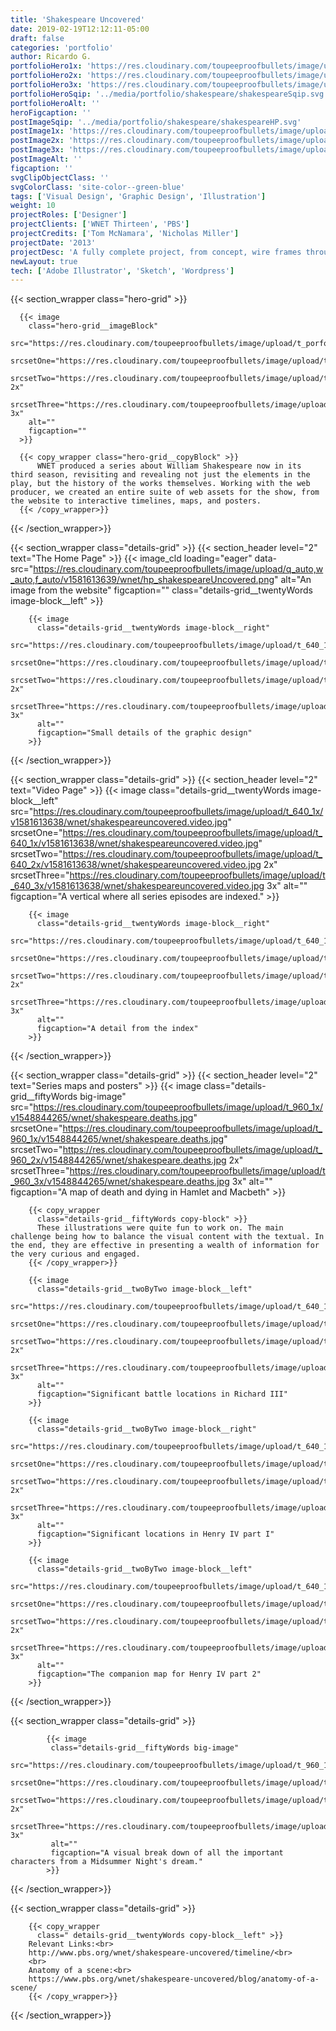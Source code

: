 ```yaml
---
title: 'Shakespeare Uncovered'
date: 2019-02-19T12:12:11-05:00
draft: false
categories: 'portfolio'
author: Ricardo G.
portfolioHero1x: 'https://res.cloudinary.com/toupeeproofbullets/image/upload/q_80,t_portfolio_hero_16_9/v1581539539/wnet/shakespeareHP.jpg'
portfolioHero2x: 'https://res.cloudinary.com/toupeeproofbullets/image/upload/q_80,t_portfolio_hero_2x/v1581539539/wnet/shakespeareHP.jpg'
portfolioHero3x: 'https://res.cloudinary.com/toupeeproofbullets/image/upload/q_80,t_portfolio_hero_3x/v1581539539/wnet/shakespeareHP.jpg'
portfolioHeroSqip: '../media/portfolio/shakespeare/shakespeareSqip.svg'
portfolioHeroAlt: ''
heroFigcaption: ''
postImageSqip: '../media/portfolio/shakespeare/shakespeareHP.svg'
postImage1x: 'https://res.cloudinary.com/toupeeproofbullets/image/upload/t_hp_portfolio/v1581539539/wnet/shakespeareHP.jpg'
postImage2x: 'https://res.cloudinary.com/toupeeproofbullets/image/upload/t_hp_portfolio_2x/v1581539539/wnet/shakespeareHP.jpg'
postImage3x: 'https://res.cloudinary.com/toupeeproofbullets/image/upload/t_hp_portfolio_3x/v1581539539/wnet/shakespeareHP.jpg'
postImageAlt: ''
figcaption: ''
svgClipObjectClass: ''
svgColorClass: 'site-color--green-blue'
tags: ['Visual Design', 'Graphic Design', 'Illustration']
weight: 10
projectRoles: ['Designer']
projectClients: ['WNET Thirteen', 'PBS']
projectCredits: ['Tom McNamara', 'Nicholas Miller']
projectDate: '2013'
projectDesc: 'A fully complete project, from concept, wire frames through website to additional Illustrations and posters'
newLayout: true
tech: ['Adobe Illustrator', 'Sketch', 'Wordpress']
---
```


{{< section_wrapper class="hero-grid" >}}

      {{< image
        class="hero-grid__imageBlock"
        src="https://res.cloudinary.com/toupeeproofbullets/image/upload/t_porfolio_hero_1280_1x/v1548802959/wnet/shakespeareuncovered_hp_top.jpg"
        srcsetOne="https://res.cloudinary.com/toupeeproofbullets/image/upload/t_porfolio_hero_1280_1x/v1548802959/wnet/shakespeareuncovered_hp_top.jpg"
        srcsetTwo="https://res.cloudinary.com/toupeeproofbullets/image/upload/t_porfolio_hero_1280_2x/v1548802959/wnet/shakespeareuncovered_hp_top.jpg 2x"
        srcsetThree="https://res.cloudinary.com/toupeeproofbullets/image/upload/t_porfolio_hero_1280_3x/v1548802959/wnet/shakespeareuncovered_hp_top.jpg 3x"
        alt=""
        figcaption=""
      >}}

      {{< copy_wrapper class="hero-grid__copyBlock" >}}
          WNET produced a series about William Shakespeare now in its third season, revisiting and revealing not just the elements in the play, but the history of the works themselves. Working with the web producer, we created an entire suite of web assets for the show, from the website to interactive timelines, maps, and posters.
      {{< /copy_wrapper>}}
{{< /section_wrapper>}}

{{< section_wrapper class="details-grid" >}}
        {{< section_header level="2" text="The Home Page" >}}
        {{< image_cld
        loading="eager"
        data-src="https://res.cloudinary.com/toupeeproofbullets/image/upload/q_auto,w_auto,f_auto/v1581613639/wnet/hp_shakespeareUncovered.png"
        alt="An image from the website"
        figcaption=""
        class="details-grid__twentyWords image-block__left"
        >}}

        {{< image
          class="details-grid__twentyWords image-block__right"
          src="https://res.cloudinary.com/toupeeproofbullets/image/upload/t_640_1x/v1583439562/wnet/shakespeare.detail.png"
          srcsetOne="https://res.cloudinary.com/toupeeproofbullets/image/upload/t_640_1x/v1583439562/wnet/shakespeare.detail.png"
          srcsetTwo="https://res.cloudinary.com/toupeeproofbullets/image/upload/t_640_2x/v1583439562/wnet/shakespeare.detail.png 2x"
          srcsetThree="https://res.cloudinary.com/toupeeproofbullets/image/upload/t_640_3x/v1583439562/wnet/shakespeare.detail.png 3x"
          alt=""
          figcaption="Small details of the graphic design"
        >}}

{{< /section_wrapper>}}

{{< section_wrapper class="details-grid" >}}
        {{< section_header level="2" text="Video Page" >}}
        {{< image
         class="details-grid__twentyWords image-block__left"
         src="https://res.cloudinary.com/toupeeproofbullets/image/upload/t_640_1x/v1581613638/wnet/shakespeareuncovered.video.jpg"
         srcsetOne="https://res.cloudinary.com/toupeeproofbullets/image/upload/t_640_1x/v1581613638/wnet/shakespeareuncovered.video.jpg"
         srcsetTwo="https://res.cloudinary.com/toupeeproofbullets/image/upload/t_640_2x/v1581613638/wnet/shakespeareuncovered.video.jpg 2x"
         srcsetThree="https://res.cloudinary.com/toupeeproofbullets/image/upload/t_640_3x/v1581613638/wnet/shakespeareuncovered.video.jpg 3x"
         alt=""
         figcaption="A vertical where all series episodes are indexed."
        >}}

        {{< image
          class="details-grid__twentyWords image-block__right"
          src="https://res.cloudinary.com/toupeeproofbullets/image/upload/t_640_1x/v1583439561/wnet/shakespeare.Video.detail.jpg"
          srcsetOne="https://res.cloudinary.com/toupeeproofbullets/image/upload/t_640_1x/v1583439561/wnet/shakespeare.Video.detail.jpg"
          srcsetTwo="https://res.cloudinary.com/toupeeproofbullets/image/upload/t_640_2x/v1583439561/wnet/shakespeare.Video.detail.jpg 2x"
          srcsetThree="https://res.cloudinary.com/toupeeproofbullets/image/upload/t_640_3x/v1583439561/wnet/shakespeare.Video.detail.jpg 3x"
          alt=""
          figcaption="A detail from the index"
        >}}

{{< /section_wrapper>}}

{{< section_wrapper class="details-grid" >}}
        {{< section_header level="2" text="Series maps and posters" >}}
        {{< image
          class="details-grid__fiftyWords big-image"
          src="https://res.cloudinary.com/toupeeproofbullets/image/upload/t_960_1x/v1548844265/wnet/shakespeare.deaths.jpg"
          srcsetOne="https://res.cloudinary.com/toupeeproofbullets/image/upload/t_960_1x/v1548844265/wnet/shakespeare.deaths.jpg"
          srcsetTwo="https://res.cloudinary.com/toupeeproofbullets/image/upload/t_960_2x/v1548844265/wnet/shakespeare.deaths.jpg 2x"
          srcsetThree="https://res.cloudinary.com/toupeeproofbullets/image/upload/t_960_3x/v1548844265/wnet/shakespeare.deaths.jpg 3x"
          alt=""
          figcaption="A map of death and dying in Hamlet and Macbeth"
        >}}
    
        {{< copy_wrapper
          class="details-grid__fiftyWords copy-block" >}}
          These illustrations were quite fun to work on. The main challenge being how to balance the visual content with the textual. In the end, they are effective in presenting a wealth of information for the very curious and engaged.
        {{< /copy_wrapper>}}

        {{< image
          class="details-grid__twoByTwo image-block__left"
          src="https://res.cloudinary.com/toupeeproofbullets/image/upload/t_640_1x/v1548844294/wnet/shakespeare.battles.1.5.jpg"
          srcsetOne="https://res.cloudinary.com/toupeeproofbullets/image/upload/t_640_1x/v1548844294/wnet/shakespeare.battles.1.5.jpg"
          srcsetTwo="https://res.cloudinary.com/toupeeproofbullets/image/upload/t_640_2x/v1548844294/wnet/shakespeare.battles.1.5.jpg 2x"
          srcsetThree="https://res.cloudinary.com/toupeeproofbullets/image/upload/t_640_3x/v1548844294/wnet/shakespeare.battles.1.5.jpg 3x"
          alt=""
          figcaption="Significant battle locations in Richard III"
        >}}

        {{< image
          class="details-grid__twoByTwo image-block__right"
          src="https://res.cloudinary.com/toupeeproofbullets/image/upload/t_640_1x/v1548844425/wnet/shakespeare.battles.2.jpg"
          srcsetOne="https://res.cloudinary.com/toupeeproofbullets/image/upload/t_640_1x/v1548844425/wnet/shakespeare.battles.2.jpg"
          srcsetTwo="https://res.cloudinary.com/toupeeproofbullets/image/upload/t_640_2x/v1548844425/wnet/shakespeare.battles.2.jpg 2x"
          srcsetThree="https://res.cloudinary.com/toupeeproofbullets/image/upload/t_640_3x/v1548844425/wnet/shakespeare.battles.2.jpg 3x"
          alt=""
          figcaption="Significant locations in Henry IV part I"
        >}}

        {{< image
          class="details-grid__twoByTwo image-block__left"
          src="https://res.cloudinary.com/toupeeproofbullets/image/upload/t_640_1x/v1548844452/wnet/shakespeare.battles.3.3.jpg"
          srcsetOne="https://res.cloudinary.com/toupeeproofbullets/image/upload/t_640_1x/v1548844452/wnet/shakespeare.battles.3.3.jpg"
          srcsetTwo="https://res.cloudinary.com/toupeeproofbullets/image/upload/t_640_2x/v1548844452/wnet/shakespeare.battles.3.3.jpg 2x"
          srcsetThree="https://res.cloudinary.com/toupeeproofbullets/image/upload/t_640_3x/v1548844452/wnet/shakespeare.battles.3.3.jpg 3x"
          alt=""
          figcaption="The companion map for Henry IV part 2"
        >}}

{{< /section_wrapper>}}

{{< section_wrapper class="details-grid" >}}

            {{< image
             class="details-grid__fiftyWords big-image"
             src="https://res.cloudinary.com/toupeeproofbullets/image/upload/t_960_1x/v1549048191/wnet/shakespeare.forests.2.3.jpg"
             srcsetOne="https://res.cloudinary.com/toupeeproofbullets/image/upload/t_960_1x/v1549048191/wnet/shakespeare.forests.2.3.jpg"
             srcsetTwo="https://res.cloudinary.com/toupeeproofbullets/image/upload/t_960_2x/v1549048191/wnet/shakespeare.forests.2.3.jpg 2x"
             srcsetThree="https://res.cloudinary.com/toupeeproofbullets/image/upload/t_960_3x/v1549048191/wnet/shakespeare.forests.2.3.jpg 3x"
             alt=""
             figcaption="A visual break down of all the important characters from a Midsummer Night's dream."
            >}}

{{< /section_wrapper>}}

{{< section_wrapper class="details-grid" >}}

        {{< copy_wrapper
          class=" details-grid__twentyWords copy-block__left" >}}
        Relevant Links:<br>
        http://www.pbs.org/wnet/shakespeare-uncovered/timeline/<br>
        <br>
        Anatomy of a scene:<br>
        https://www.pbs.org/wnet/shakespeare-uncovered/blog/anatomy-of-a-scene/
        {{< /copy_wrapper>}}

{{< /section_wrapper>}}
